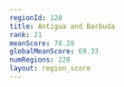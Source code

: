 ```yaml
---
regionId: 120
title: Antigua and Barbuda
rank: 21
meanScore: 78.28
globalMeanScore: 69.33
numRegions: 220
layout: region_score
---
```

